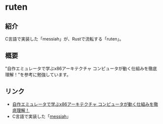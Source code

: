 # ruten
## 紹介
C言語で実装した「messiah」が、Rustで流転する「ruten」。

## 概要
"自作エミュレータで学ぶx86アーキテクチャ コンピュータが動く仕組みを徹底理解！"を参考に勉強しています。

## リンク
- [自作エミュレータで学ぶx86アーキテクチャ コンピュータが動く仕組みを徹底理解！](https://book.mynavi.jp/ec/products/detail/id=41347)
- C言語で実装した「[messiah](https://github.com/hatekoyoi/messiah)」